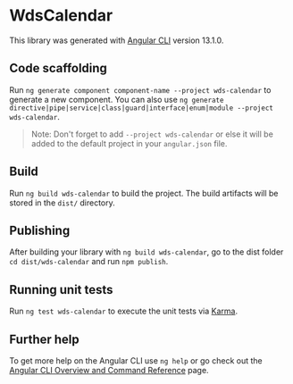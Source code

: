 # WdsCalendar

This library was generated with [Angular CLI](https://github.com/angular/angular-cli) version 13.1.0.

## Code scaffolding

Run `ng generate component component-name --project wds-calendar` to generate a new component. You can also use `ng generate directive|pipe|service|class|guard|interface|enum|module --project wds-calendar`.
> Note: Don't forget to add `--project wds-calendar` or else it will be added to the default project in your `angular.json` file. 

## Build

Run `ng build wds-calendar` to build the project. The build artifacts will be stored in the `dist/` directory.

## Publishing

After building your library with `ng build wds-calendar`, go to the dist folder `cd dist/wds-calendar` and run `npm publish`.

## Running unit tests

Run `ng test wds-calendar` to execute the unit tests via [Karma](https://karma-runner.github.io).

## Further help

To get more help on the Angular CLI use `ng help` or go check out the [Angular CLI Overview and Command Reference](https://angular.io/cli) page.

